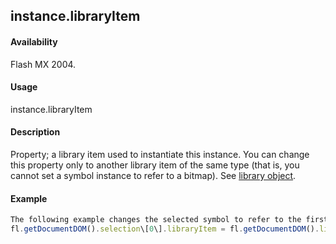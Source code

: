 ## instance.libraryItem

#### Availability

Flash MX 2004.

#### Usage

instance.libraryItem

#### Description

Property; a library item used to instantiate this instance. You can change this property only to another library item of the same type (that is, you cannot set a symbol instance to refer to a bitmap). See [library object](#_bookmark693).

#### Example

```javascript
The following example changes the selected symbol to refer to the first item in the library:
fl.getDocumentDOM().selection\[0\].libraryItem = fl.getDocumentDOM().library.items\[0\];

```